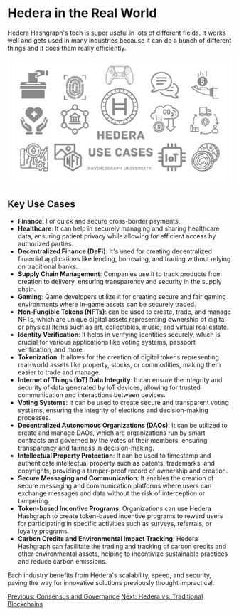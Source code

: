# Hedera in the Real World

Hedera Hashgraph's tech is super useful in lots of different fields. It works well and gets used in many industries because it can do a bunch of different things and it does them really efficiently.

![Infographic showing various use cases of Hedera](./images/UseCases.png)

## Key Use Cases

- **Finance**: For quick and secure cross-border payments.
- **Healthcare**: It can help in securely managing and sharing healthcare data, ensuring patient privacy while allowing for efficient access by authorized parties.
- **Decentralized Finance (DeFi)**: It's used for creating decentralized financial applications like lending, borrowing, and trading without relying on traditional banks.
- **Supply Chain Management**: Companies use it to track products from creation to delivery, ensuring transparency and security in the supply chain.
- **Gaming**: Game developers utilize it for creating secure and fair gaming environments where in-game assets can be securely traded.
- **Non-Fungible Tokens (NFTs)**: can be used to create, trade, and manage NFTs, which are unique digital assets representing ownership of digital or physical items such as art, collectibles, music, and virtual real estate.
- **Identity Verification**: It helps in verifying identities securely, which is crucial for various applications like voting systems, passport verification, and more.
- **Tokenization**: It allows for the creation of digital tokens representing real-world assets like property, stocks, or commodities, making them easier to trade and manage.
- **Internet of Things (IoT) Data Integrity**: It can ensure the integrity and security of data generated by IoT devices, allowing for trusted communication and interactions between devices.
- **Voting Systems**: It can be used to create secure and transparent voting systems, ensuring the integrity of elections and decision-making processes.
- **Decentralized Autonomous Organizations (DAOs)**: It can be utilized to create and manage DAOs, which are organizations run by smart contracts and governed by the votes of their members, ensuring transparency and fairness in decision-making.
- **Intellectual Property Protection**: It can be used to timestamp and authenticate intellectual property such as patents, trademarks, and copyrights, providing a tamper-proof record of ownership and creation.
- **Secure Messaging and Communication**: It enables the creation of secure messaging and communication platforms where users can exchange messages and data without the risk of interception or tampering.
- **Token-based Incentive Programs**: Organizations can use Hedera Hashgraph to create token-based incentive programs to reward users for participating in specific activities such as surveys, referrals, or loyalty programs.
- **Carbon Credits and Environmental Impact Tracking**: Hedera Hashgraph can facilitate the trading and tracking of carbon credits and other environmental assets, helping to incentivize sustainable practices and reduce carbon emissions.

Each industry benefits from Hedera's scalability, speed, and security, paving the way for innovative solutions previously thought impractical.

[Previous: Consensus and Governance](02-consensus-and-governance.md) [Next: Hedera vs. Traditional Blockchains](04-comparison-to-blockchain.md)
